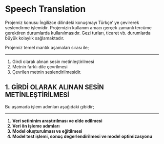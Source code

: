  # Speech Translation
<p>Projemiz konusu İngilizce dilindeki konuşmayı Türkçe’ ye çevirerek seslendirme işlemidir. Projemizin kullanım amacı gerçek zamanlı tercüme gerektiren durumlarda kullanılmasıdır. Gezi turları, ticaret vb. durumlarda büyük kolaylık sağlamaktadır. </p>
Projemiz temel mantık aşamaları sırası ile;
<hr>
<ol>
    <li>Girdi olarak alınan sesin metinleştirilmesi </li>
    <li>Metnin farklı dile çevrilmesi</li>
    <li>Çevrilen metnin seslendirilmesidir.</li>
</ol>

<h2>
1. GİRDİ OLARAK ALINAN SESİN METİNLEŞTİRİLMESİ 
</h2>
<p>Bu aşamada işlem adımları aşağıdaki gibidir;</p>
<hr>

<ol>
 <li><strong>Veri setininim araştırılması ve elde edilmesi</li>
 <li><strong>Veri ön işleme adımları</li>
 <li><strong>Model oluşturulması ve eğitilmesi</li>
 <li><strong>Model test işlemi, sonuç değerlendirilmesi ve model optimizasyonu</li>
 

</ol>
